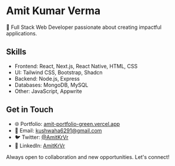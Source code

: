 # Amit Kumar Verma

👋 Full Stack Web Developer passionate about creating impactful applications.

## Skills

- Frontend: React, Next.js, React Native, HTML, CSS
- UI: Tailwind CSS, Bootstrap, Shadcn
- Backend: Node.js, Express
- Databases: MongoDB, MySQL
- Other: JavaScript, Appwrite

## Get in Touch

- 🌐 Portfolio: [amit-portfolio-green.vercel.app](https://amit-portfolio-green.vercel.app/)
- 📧 Email: kushwaha6291@gmail.com
- 🐦 Twitter: [@AmitKrVr](https://twitter.com/AmitKrVr)
- 💼 LinkedIn: [AmitKrVr](https://www.linkedin.com/in/AmitKrVr)

Always open to collaboration and new opportunities. Let's connect!
